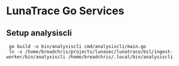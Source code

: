 <!--
  ~ Copyright by LunaSec (owned by Refinery Labs, Inc)
  ~
  ~ Licensed under the Creative Commons Attribution-ShareAlike 4.0 International
  ~ (the "License"); you may not use this file except in compliance with the
  ~ License. You may obtain a copy of the License at
  ~
  ~ https://creativecommons.org/licenses/by-sa/4.0/legalcode
  ~
  ~ See the License for the specific language governing permissions and
  ~ limitations under the License.
  ~
-->
# LunaTrace Go Services

## Setup analysiscli
```shell
 go build -o bin/analysiscli cmd/analysiscli/main.go
 ln -s /home/breadchris/projects/lunasec/lunatrace/bsl/ingest-worker/bin/analysiscli /home/breadchris/.local/bin/analysiscli
```
